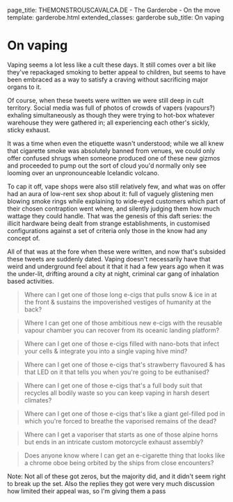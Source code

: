 page_title: THEMONSTROUSCAVALCA.DE - The Garderobe - On the move
template: garderobe.html
extended_classes: garderobe
sub_title: On vaping

# On vaping

Vaping seems a lot less like a cult these days.  It still comes over a bit like they've repackaged smoking to better appeal 
to children, but seems to have been embraced as a way to satisfy a craving without sacrificing major organs to it. 

Of course, when these tweets were written we were still deep in cult territory. Social media was full of photos of crowds
of vapers (vapours?) exhaling simultaneously as though they were trying to hot-box whatever warehouse they were gathered in;
all experiencing each other's sickly, sticky exhaust. 

It was a time when even the etiquette wasn't understood; while we all knew that cigarette smoke was absolutely banned
from venues, we could only offer confused shrugs when someone produced one of these new gizmos and proceeded to pump out the sort of 
cloud you'd normally only see looming over an unpronounceable Icelandic volcano.

To cap it off, vape shops were also still relatively few, and what was on offer had an aura of low-rent sex shop about it: full of vaguely 
glistening men blowing smoke rings while explaining to wide-eyed customers which part of their chosen contraption went where, 
and silently judging them how much wattage they could handle.  That was the genesis of this daft series: the illicit hardware 
being dealt from strange establishments, in customised configurations against a set of criteria only those in the know had any concept of. 

All of that was at the fore when these were written, and now that's subsided these tweets are suddenly dated. Vaping doesn't
necessarily have that weird and underground feel about it that it had a few years ago when it was the under-lit, drifting around a city at night,
criminal car gang of inhalation based activities.

> Where can I get one of those long e-cigs that pulls snow & ice in at the front & sustains the impoverished vestiges of humanity at the back?<br />

> Where I can get one of those ambitious new e-cigs with the reusable vapour chamber you can recover from its oceanic landing platform?

> Where can I get one of those e-cigs filled with nano-bots that infect your cells &amp; integrate you into a single vaping hive mind?

> Where can I get one of those e-cigs that's strawberry flavoured &amp; has that LED on it that tells you when you're going to be euthanised?

> Where can I get one of those e-cigs that's a full body suit that recycles all bodily waste so you can keep vaping in harsh desert climates?

> Where can I get one of those e-cigs that's like a giant gel-filled pod in which you're forced to breathe the vaporised remains of the dead?

> Where can I get a vaporiser that starts as one of those alpine horns but ends in an intricate custom motorcycle exhaust assembly?

> Does anyone know where I can get an e-cigarette thing that looks like a chrome oboe being orbited by the ships from close encounters?

Note: Not all of these got zeros, but the majority did, and it didn't seem right to break up the set. Also the replies they got
were very much discussion how limited their appeal was, so I'm giving them a pass